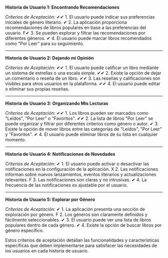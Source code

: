 **Historia de Usuario 1: Encontrando Recomendaciones**

*Criterios de Aceptación:*
✔✔ 1. El usuario puede indicar sus preferencias iniciales de género literario.
✔ 2. La aplicación proporciona recomendaciones de libros populares en base a las preferencias del usuario.
F✔ 3. Se pueden explorar y filtrar las recomendaciones por diferentes géneros.
✔ 4. El usuario puede marcar libros recomendados como "Por Leer" para su seguimiento.

---

**Historia de Usuario 2: Dejando mi Opinión**

*Criterios de Aceptación:*
✔✔ 1. El usuario puede calificar un libro mediante un sistema de estrellas o una escala simple.
✔✔ 2. Existe la opción de dejar un comentario o reseña de un libro.
✔✔ 3. Las reseñas y calificaciones son visibles para otros usuarios en la plataforma.
✔✔ 4. El usuario puede editar o eliminar sus propias reseñas.

---

**Historia de Usuario 3: Organizando Mis Lecturas**

*Criterios de Aceptación:*
✔✔ 1. Los libros pueden ser marcados como "Leídos", "Por Leer" o "Favoritos".
✔✔ 2. La lista de libros "Por Leer" se puede organizar y filtrar por diferentes criterios como género o autor.
✔ 3. Existe la opción de mover libros entre las categorías de "Leídos", "Por Leer" y "Favoritos".
✔ 4. El usuario puede eliminar libros de su lista en cualquier momento.

---

**Historia de Usuario 4: Notificaciones de Novedades**

*Criterios de Aceptación:*
✔ 1. El usuario puede activar o desactivar las notificaciones en la configuración de la aplicación.
X 2. Las notificaciones informan sobre nuevos lanzamientos, eventos literarios y actualizaciones relevantes.
F 3. Las notificaciones son claras y no intrusivas.
✔ 4. La frecuencia de las notificaciones es ajustable por el usuario.

---

**Historia de Usuario 5: Explorar por Género**

*Criterios de Aceptación:*
✔ 1. La aplicación presenta una sección de exploración por género.
F 2. Los géneros son claramente definidos y fácilmente seleccionables.
✔ 3. El usuario puede ver una lista de libros populares dentro de cada género.
✔ 4. Existe la opción de buscar libros por género específico.

Estos criterios de aceptación detallan las funcionalidades y características específicas que deben implementarse para satisfacer las necesidades de los usuarios en cada historia de usuario.